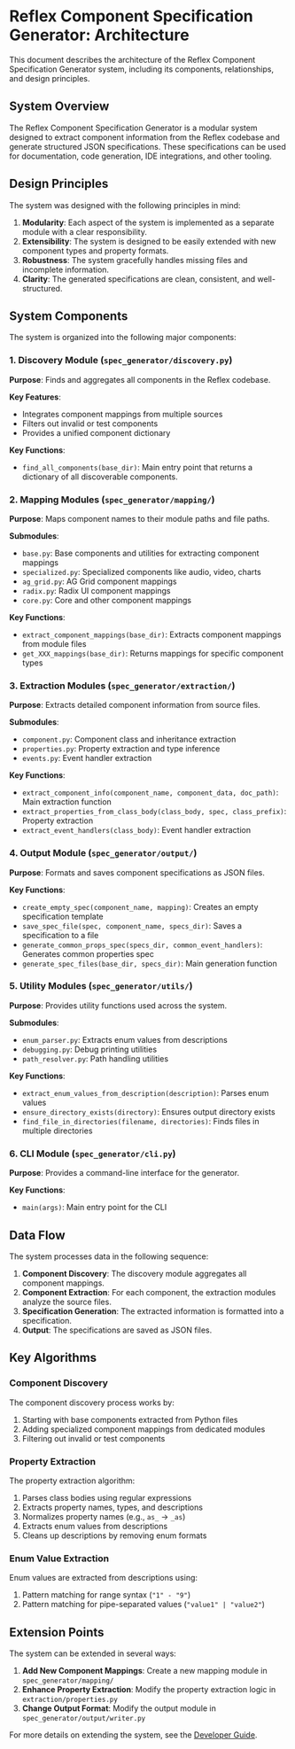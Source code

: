 # Reflex Component Specification Generator: Architecture

This document describes the architecture of the Reflex Component Specification Generator system, including its components, relationships, and design principles.

## System Overview

The Reflex Component Specification Generator is a modular system designed to extract component information from the Reflex codebase and generate structured JSON specifications. These specifications can be used for documentation, code generation, IDE integrations, and other tooling.

## Design Principles

The system was designed with the following principles in mind:

1. **Modularity**: Each aspect of the system is implemented as a separate module with a clear responsibility.
2. **Extensibility**: The system is designed to be easily extended with new component types and property formats.
3. **Robustness**: The system gracefully handles missing files and incomplete information.
4. **Clarity**: The generated specifications are clean, consistent, and well-structured.

## System Components

The system is organized into the following major components:

### 1. Discovery Module (`spec_generator/discovery.py`)

**Purpose**: Finds and aggregates all components in the Reflex codebase.

**Key Features**:
- Integrates component mappings from multiple sources
- Filters out invalid or test components
- Provides a unified component dictionary

**Key Functions**:
- `find_all_components(base_dir)`: Main entry point that returns a dictionary of all discoverable components.

### 2. Mapping Modules (`spec_generator/mapping/`)

**Purpose**: Maps component names to their module paths and file paths.

**Submodules**:
- `base.py`: Base components and utilities for extracting component mappings
- `specialized.py`: Specialized components like audio, video, charts
- `ag_grid.py`: AG Grid component mappings
- `radix.py`: Radix UI component mappings
- `core.py`: Core and other component mappings

**Key Functions**:
- `extract_component_mappings(base_dir)`: Extracts component mappings from module files
- `get_XXX_mappings(base_dir)`: Returns mappings for specific component types

### 3. Extraction Modules (`spec_generator/extraction/`)

**Purpose**: Extracts detailed component information from source files.

**Submodules**:
- `component.py`: Component class and inheritance extraction
- `properties.py`: Property extraction and type inference
- `events.py`: Event handler extraction

**Key Functions**:
- `extract_component_info(component_name, component_data, doc_path)`: Main extraction function
- `extract_properties_from_class_body(class_body, spec, class_prefix)`: Property extraction
- `extract_event_handlers(class_body)`: Event handler extraction

### 4. Output Module (`spec_generator/output/`)

**Purpose**: Formats and saves component specifications as JSON files.

**Key Functions**:
- `create_empty_spec(component_name, mapping)`: Creates an empty specification template
- `save_spec_file(spec, component_name, specs_dir)`: Saves a specification to a file
- `generate_common_props_spec(specs_dir, common_event_handlers)`: Generates common properties spec
- `generate_spec_files(base_dir, specs_dir)`: Main generation function

### 5. Utility Modules (`spec_generator/utils/`)

**Purpose**: Provides utility functions used across the system.

**Submodules**:
- `enum_parser.py`: Extracts enum values from descriptions
- `debugging.py`: Debug printing utilities
- `path_resolver.py`: Path handling utilities

**Key Functions**:
- `extract_enum_values_from_description(description)`: Parses enum values
- `ensure_directory_exists(directory)`: Ensures output directory exists
- `find_file_in_directories(filename, directories)`: Finds files in multiple directories

### 6. CLI Module (`spec_generator/cli.py`)

**Purpose**: Provides a command-line interface for the generator.

**Key Functions**:
- `main(args)`: Main entry point for the CLI

## Data Flow

The system processes data in the following sequence:

1. **Component Discovery**: The discovery module aggregates all component mappings.
2. **Component Extraction**: For each component, the extraction modules analyze the source files.
3. **Specification Generation**: The extracted information is formatted into a specification.
4. **Output**: The specifications are saved as JSON files.

## Key Algorithms

### Component Discovery

The component discovery process works by:
1. Starting with base components extracted from Python files
2. Adding specialized component mappings from dedicated modules
3. Filtering out invalid or test components

### Property Extraction

The property extraction algorithm:
1. Parses class bodies using regular expressions
2. Extracts property names, types, and descriptions
3. Normalizes property names (e.g., `as_` → `_as`)
4. Extracts enum values from descriptions
5. Cleans up descriptions by removing enum formats

### Enum Value Extraction

Enum values are extracted from descriptions using:
1. Pattern matching for range syntax (`"1" - "9"`)
2. Pattern matching for pipe-separated values (`"value1" | "value2"`)

## Extension Points

The system can be extended in several ways:

1. **Add New Component Mappings**: Create a new mapping module in `spec_generator/mapping/`
2. **Enhance Property Extraction**: Modify the property extraction logic in `extraction/properties.py`
3. **Change Output Format**: Modify the output module in `spec_generator/output/writer.py`

For more details on extending the system, see the [Developer Guide](DEVELOPER_GUIDE.md). 